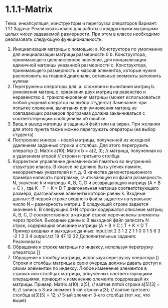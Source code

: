 # 1.1.1-Matrix
Тема: инкапсуляция, конструкторы и перегрузка операторов
Вариант: 1.1.1
Задача: Реализовать класс для работы с квадратными матрицами
целых чисел задаваемой размерности.
При этом в классе необходимо реализовать следующую
функциональность:
1. Инициализация матрицы с помощью:
a. Конструктора по умолчанию для инициализации матрицы
размерности 0
b. Конструктора, принимающего целочисленное значение,
для инициализации единичной матрицы указанной
размерности
c. Конструктора, принимающего размерность и массив
элементов, которые нужно расположить на главной
диагонали, остальные элементы заполнить нулями
2. Перегружены операторы для:
a. сложения и вычитания матриц
b. умножения матриц
c. сравнения двух матриц на равенство и неравенство
d. транспонирования матрицы (может использоваться
любой унарный оператор на выбор студента)
Замечание: при попытке сложения, вычитания или умножения
матриц не совпадающих размеров программа должна
заканчиваться с соответствующим сообщением об ошибке.
3. Ввод и вывод матрицы в заданный файл или на экран. При
желании для этого пункта также можно перегружать
операторы (на выбор студента)
4. Построение минора - новой матрицы, полученной из исходной
удалением заданных строки и столбца. Для этого перегрузить
оператор ():
Matrix a(10);
Matrix b = a(2, 3);
// матрица, полученная из a удалением второй
// строки и третьего столбца
5. Корректное управление динамической памятью во внутренней
структуре класса. В классе не должно быть утечек памяти,
некорректных указателей и т. д.
В качестве демонстрационного примера написать программу,
считывающую из файла размерность N, значение k и матрицы A, B,
C, D и возвращающую матрицу (A + B × C ) , где K –
T + K × D
T
диагональная матрица соответствующего размера, диагональные
элементы которой равны k.
Входные данные:
В первой строке входного файла задается натуральное число N –
размерность матриц. В следующей строке задается значение k.
В следующих 4*N строках содержатся описание матриц A, B, C, D
соответственно: в каждой строке перечислены элементы через
пробел.
Выходные данные:
В выходной файл записать N строк, содержащих описание матрицы
(A + B × C )
T + K × D
T
Пример входных и выходных данных:
input.txt 
2
3
1 2
2 1
1 0
0 1
5 6
3 -2
1 2
3 4
output.txt
19 47
12 32
Дополнительные задания:
Реализовать:
1. Обращение к строке матрицы по индексу, используя
перегрузку оператора []
2. Обращение к столбцу матрицы, используя перегрузку
оператора ()
Строки и столбцы матрицы в свою очередь должны давать доступ к
своим элементам по индексу.
Любое изменение элементов в строках или столбцах матрицы,
полученных соответствующими операциями, приводит к изменению
элемента содержащей их матрицы.
Пример:
Matrix a(10);
a[5]; // взятие пятой строки
a[5][3] = 6; // запись в 3-ий элемент 5-ой строки
a(3); // взятие третьего столбца
a(3)[5] = 12; // 5-ый элемент 3-его столбца (тот же, что выше)
